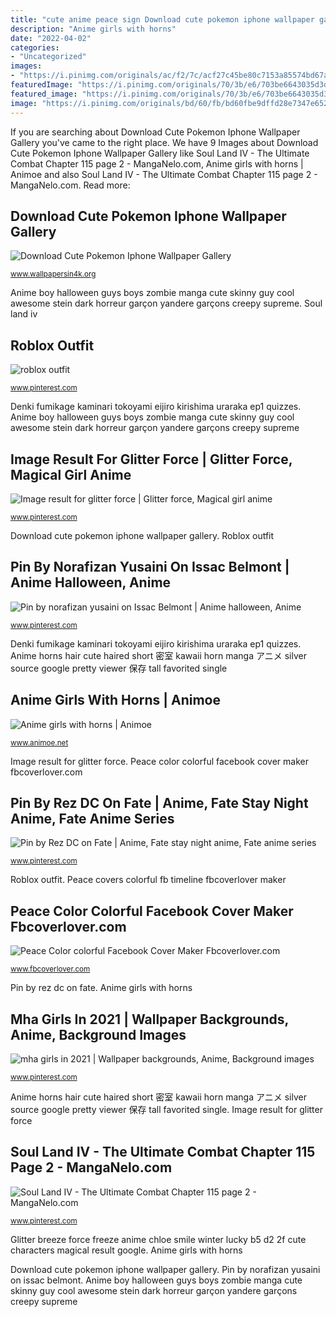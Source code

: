 ```yaml
---
title: "cute anime peace sign Download cute pokemon iphone wallpaper gallery"
description: "Anime girls with horns"
date: "2022-04-02"
categories:
- "Uncategorized"
images:
- "https://i.pinimg.com/originals/ac/f2/7c/acf27c45be80c7153a85574bd67a0ece.jpg"
featuredImage: "https://i.pinimg.com/originals/70/3b/e6/703be6643035d3d65f9440eb88aacd52.jpg"
featured_image: "https://i.pinimg.com/originals/70/3b/e6/703be6643035d3d65f9440eb88aacd52.jpg"
image: "https://i.pinimg.com/originals/bd/60/fb/bd60fbe9dffd28e7347e652c637be35e.jpg"
---
```


If you are searching about Download Cute Pokemon Iphone Wallpaper Gallery you've came to the right place. We have 9 Images about Download Cute Pokemon Iphone Wallpaper Gallery like Soul Land IV - The Ultimate Combat Chapter 115 page 2 - MangaNelo.com, Anime girls with horns | Animoe and also Soul Land IV - The Ultimate Combat Chapter 115 page 2 - MangaNelo.com. Read more:

## Download Cute Pokemon Iphone Wallpaper Gallery

![Download Cute Pokemon Iphone Wallpaper Gallery](http://www.wallpapersin4k.org/wp-content/uploads/2017/03/Cute-Pokemon-Iphone-Wallpaper-1.jpg "Roblox outfit")

<small>www.wallpapersin4k.org</small>

Anime boy halloween guys boys zombie manga cute skinny guy cool awesome stein dark horreur garçon yandere garçons creepy supreme. Soul land iv

## Roblox Outfit

![roblox outfit](https://i.pinimg.com/736x/29/b2/7c/29b27ca564a2404b5f491e4ce85b81c2.jpg "Manganelo xuanyu novelmic mangabob")

<small>www.pinterest.com</small>

Denki fumikage kaminari tokoyami eijiro kirishima uraraka ep1 quizzes. Anime boy halloween guys boys zombie manga cute skinny guy cool awesome stein dark horreur garçon yandere garçons creepy supreme

## Image Result For Glitter Force | Glitter Force, Magical Girl Anime

![Image result for glitter force | Glitter force, Magical girl anime](https://i.pinimg.com/736x/82/38/33/82383352324703cc453eed8c6fc5a662--freeze-chloe.jpg "Peace covers colorful fb timeline fbcoverlover maker")

<small>www.pinterest.com</small>

Download cute pokemon iphone wallpaper gallery. Roblox outfit

## Pin By Norafizan Yusaini On Issac Belmont | Anime Halloween, Anime

![Pin by norafizan yusaini on Issac Belmont | Anime halloween, Anime](https://i.pinimg.com/originals/bd/60/fb/bd60fbe9dffd28e7347e652c637be35e.jpg "Pin by rez dc on fate")

<small>www.pinterest.com</small>

Denki fumikage kaminari tokoyami eijiro kirishima uraraka ep1 quizzes. Anime horns hair cute haired short 密室 kawaii horn manga アニメ silver source google pretty viewer 保存 tall favorited single

## Anime Girls With Horns | Animoe

![Anime girls with horns | Animoe](https://1.bp.blogspot.com/-gCNG6ZN2eKk/XhTPs9-XqoI/AAAAAAAAVv8/XUIaB1lni2cbJ_GA7uHF2fuvpBukiMJtgCLcBGAsYHQ/s640/White-haired-girl-with-cute.jpg "Y2k")

<small>www.animoe.net</small>

Image result for glitter force. Peace color colorful facebook cover maker fbcoverlover.com

## Pin By Rez DC On Fate | Anime, Fate Stay Night Anime, Fate Anime Series

![Pin by Rez DC on Fate | Anime, Fate stay night anime, Fate anime series](https://i.pinimg.com/originals/70/3b/e6/703be6643035d3d65f9440eb88aacd52.jpg "Pin by rez dc on fate")

<small>www.pinterest.com</small>

Roblox outfit. Peace covers colorful fb timeline fbcoverlover maker

## Peace Color Colorful Facebook Cover Maker Fbcoverlover.com

![Peace Color colorful Facebook Cover Maker Fbcoverlover.com](https://www.fbcoverlover.com/maker/covers-images/download/peace-color-Facebook-Cover-Timeline_facebook_cover.jpg "Anime boy halloween guys boys zombie manga cute skinny guy cool awesome stein dark horreur garçon yandere garçons creepy supreme")

<small>www.fbcoverlover.com</small>

Pin by rez dc on fate. Anime girls with horns

## Mha Girls In 2021 | Wallpaper Backgrounds, Anime, Background Images

![mha girls in 2021 | Wallpaper backgrounds, Anime, Background images](https://i.pinimg.com/736x/e5/48/33/e548339cbb85d247cf7eb16fb57f12d7.jpg "Y2k")

<small>www.pinterest.com</small>

Anime horns hair cute haired short 密室 kawaii horn manga アニメ silver source google pretty viewer 保存 tall favorited single. Image result for glitter force

## Soul Land IV - The Ultimate Combat Chapter 115 Page 2 - MangaNelo.com

![Soul Land IV - The Ultimate Combat Chapter 115 page 2 - MangaNelo.com](https://i.pinimg.com/originals/ac/f2/7c/acf27c45be80c7153a85574bd67a0ece.jpg "Pin by rez dc on fate")

<small>www.pinterest.com</small>

Glitter breeze force freeze anime chloe smile winter lucky b5 d2 2f cute characters magical result google. Anime girls with horns

Download cute pokemon iphone wallpaper gallery. Pin by norafizan yusaini on issac belmont. Anime boy halloween guys boys zombie manga cute skinny guy cool awesome stein dark horreur garçon yandere garçons creepy supreme
